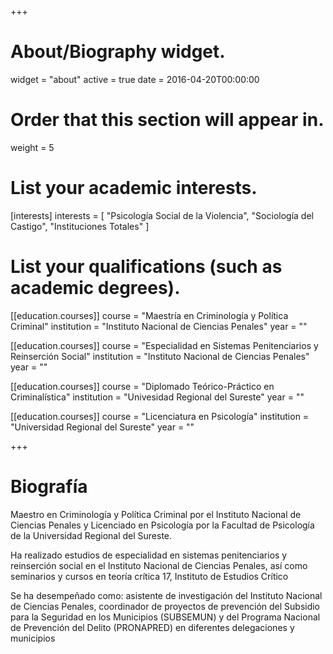 +++
# About/Biography widget.
widget = "about"
active = true
date = 2016-04-20T00:00:00

# Order that this section will appear in.
weight = 5

# List your academic interests.
[interests]
  interests = [
    "Psicología Social de la Violencia",
    "Sociología del Castigo",
    "Instituciones Totales"
  ]

# List your qualifications (such as academic degrees).
[[education.courses]]
  course = "Maestría en Criminología y Política Criminal"
  institution = "Instituto Nacional de Ciencias Penales"
  year = ""

[[education.courses]]
  course = "Especialidad en Sistemas Penitenciarios y Reinserción Social"
  institution = "Instituto Nacional de Ciencias Penales"
  year = ""

[[education.courses]]
  course = "Diplomado Teórico-Práctico en Criminalística"
  institution = "Univesidad Regional del Sureste"
  year = ""

[[education.courses]]
  course = "Licenciatura en Psicología"
  institution = "Universidad Regional del Sureste"
  year = ""
 
+++

# Biografía
Maestro en Criminología y Política Criminal por el Instituto Nacional de Ciencias Penales y Licenciado en Psicología por la Facultad de Psicología de la Universidad Regional del Sureste.

Ha realizado estudios de especialidad en sistemas penitenciarios y reinserción social en el Instituto Nacional de Ciencias Penales, así como seminarios y cursos en teoría crítica 17, Instituto de Estudios Crítico

Se ha desempeñado como: asistente de investigación del Instituto Nacional de Ciencias Penales, coordinador de proyectos de prevención del Subsidio para la Seguridad en los Municipios (SUBSEMUN) y del Programa Nacional de Prevención del Delito (PRONAPRED) en diferentes delegaciones y municipios
